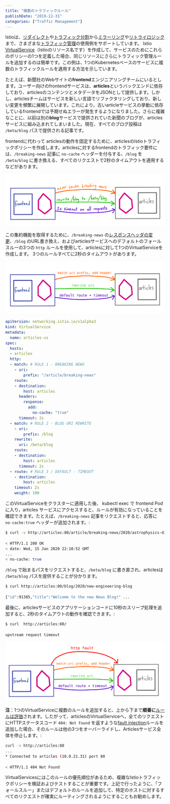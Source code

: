 ```yaml
---
title: "複数のトラフィックルール"
publishDate: "2019-12-31"
categories: ["Traffic Management"]
---
```


Istioは、[リダイレクト](https://istio.io/docs/reference/config/networking/virtual-service/#HTTPRewrite)や[トラフィック分割](https://istio.io/docs/tasks/traffic-management/traffic-shifting/)から[ミラーリング](https://istio.io/docs/tasks/traffic-management/mirroring/)や[リトライロジック](https://istio.io/docs/concepts/traffic-management/#retries)まで、さまざまな[トラフィック管理](https://istio.io/docs/concepts/traffic-management/)の使用例をサポートしています。 Istio [VirtualService](https://istio.io/docs/reference/config/networking/virtual-service/)（Istioのリソース名です）を作成して、サービスのためにこれらのポリシーの1つを定義した場合、同じリソースにさらにトラフィック管理ルールを追加するのは簡単です。この例は、1つのKubernetesベースのサービスに複数のトラフィックルールを適用する方法を示しています。

たとえば、新聞社のWebサイトの**frontend**エンジニアリングチームにいるとします。ユーザー向けのfrontendサービスは、**articles**というバックエンドに依存しており、articlesのコンテンツとメタデータをJSONとして提供します。しかし、articlesチームはサービスを新しい言語でリファクタリングしており、新しい変更を頻繁に展開しています。これにより，古いarticleサービスの挙動に依存しているfrontendでは予期せぬエラーが発生するようになりました。さらに複雑なことに、以前は別の**blog**サービスで提供されていた新聞のブログが、articlesサービスに組み込まれてしまいました。現在、すべてのブログ投稿は  `/beta/blog` パスで提供される記事です。

frontendに代わって articlesの動作を固定するために、articlesのIstioトラフィックポリシーを作成します。articlesに対するfrontendのトラフィック要件には、`/breaking-news` 記事に `no-cache` ヘッダーを付与する、`/blog` を `/beta/blog` に書き換える、すべてのリクエストで2秒のタイムアウトを適用するなどがあります。

![](/images/multiple-functionality.png)

この集約機能を取得するために、`/breaking-news` の[レスポンスヘッダの変更](/response-headers)、`/blog` のURL書き換え、およびarticlesサービスへのデフォルトのフォールスルーの3つの `http` ルールを使用して、articlesに対して1つのVirtualServiceを作成します。 3つのルールすべてに2秒のタイムアウトがあります。

![](/images/multiple-vs.png)


```YAML
apiVersion: networking.istio.io/v1alpha3
kind: VirtualService
metadata:
  name: articles-vs
spec:
  hosts:
  - articles
  http:
  - match: # RULE 1 - BREAKING NEWS
    - uri:
        prefix: "/article/breaking-news"
    route:
    - destination:
        host: articles
      headers:
        response:
          add:
            no-cache: "true"
      timeout: 2s
  - match: # RULE 2 - BLOG URI REWRITE
    - uri:
        prefix: /blog
    rewrite:
      uri: /beta/blog
    route:
    - destination:
        host: articles
      timeout: 2s
  - route: # RULE 3 / DEFAULT - TIMEOUT
    - destination:
        host: articles
    timeout: 2s
    weight: 100
```

このVirtualServiceをクラスターに適用した後、 kubectl exec で frontend Pod に入り，articles サービスにアクセスすると、ルールが有効になっていることを確認できます。たとえば、`/breaking-news` 記事をリクエストすると、応答に `no-cache:true` ヘッダーが追加されます。:

```bash
$ curl -v http://articles:80/article/breaking-news/2020/astrophysics-discovery

< HTTP/1.1 200 OK
< date: Wed, 15 Jan 2020 22:10:52 GMT
...
< no-cache: true
```

`/blog` で始まるパスをリクエストすると、`/beta/blog` に書き直され、articlesは `/beta/blog` パスを提供することが分かります。

```bash
$ curl http://articles:80/blog/2020/new-engineering-blog

{"id":91385,"title":"Welcome to the new News Blog!" ...
```

最後に、articlesサービスのアプリケーションコードに10秒のスリープ処理を追加すると、2秒のタイムアウトの動作を確認できます。:

```bash
$ curl  http://articles:80/

upstream request timeout
```

![](/images/multiple-fault.png)

**注**：1つのVirtualServiceに複数のルールを追加すると、上から下まで**順番に**[ルールは評価](https://istio.io/docs/concepts/traffic-management/#routing-rule-precedence)されます。したがって、articlesのVirtualServiceへ，全てのリクエストにHTTPステータスコード `404: Not Found` を返すような[fault injection](https://istio.io/docs/tasks/traffic-management/fault-injection/#injecting-an-http-abort-fault…)ルールを追加した場合、そのルールは他の3つをオーバーライドし、Articlesサービス全体を停止します。:

```bash
curl -v http://articles:80
...
* Connected to articles (10.0.21.31) port 80

< HTTP/1.1 404 Not Found
```

VirtualServicesにはこのルールの優先順位があるため、複雑なIstioトラフィックポリシーを検証およびテストすることが重要です。上記で行ったように、「フォールスルー」またはデフォルトのルールを追加して、特定のホストに対するすべてのリクエストが確実にルーティングされるようにすることもお勧めします。